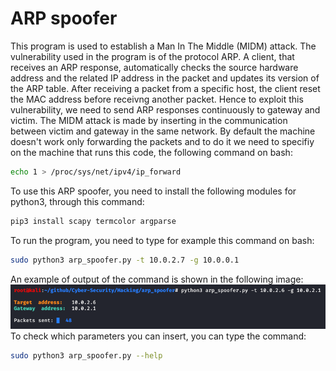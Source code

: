 # ARP spoofer
This program is used to establish a Man In The Middle (MIDM) attack. The vulnerability used in the program is of the protocol ARP. A client, that receives an ARP response, automatically checks the source hardware address and the related IP address in the packet and updates its version of the ARP table. After receiving a packet from a specific host, the client reset the MAC address before receivng another packet. Hence to exploit this vulnerability, we need to send ARP responses continuously to gateway and victim. The MIDM attack is made by inserting in the communication between victim and gateway in the same network.
By default the machine doesn't work only forwarding the packets and to do it we need to specifiy on the machine that runs this code, the following command on bash:
```bash
echo 1 > /proc/sys/net/ipv4/ip_forward 
```
To use this ARP spoofer, you need to install the following modules for python3, through this command:
```bash
pip3 install scapy termcolor argparse
```
To run the program, you need to type for example this command on bash:
```bash
sudo python3 arp_spoofer.py -t 10.0.2.7 -g 10.0.0.1
```
An example of output of the command is shown in the following image:<br>
<img src="output.png" width="650" alt="output"><br>
To check which parameters you can insert, you can type the command:
```bash
sudo python3 arp_spoofer.py --help 
```
